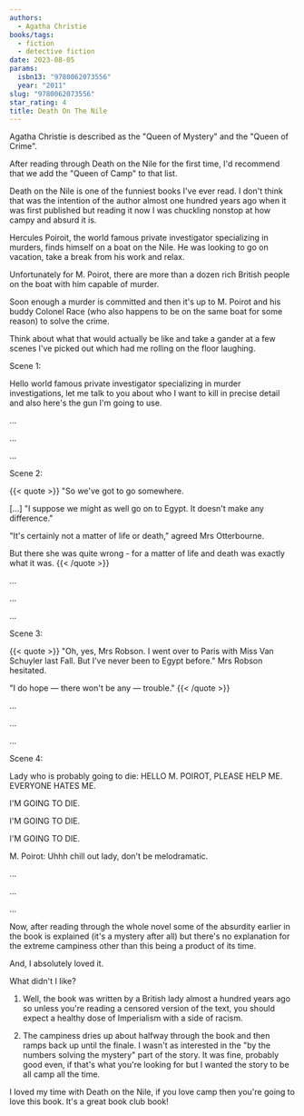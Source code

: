 ```yaml
---
authors:
  - Agatha Christie
books/tags:
  - fiction
  - detective fiction
date: 2023-08-05
params:
  isbn13: "9780062073556"
  year: "2011"
slug: "9780062073556"
star_rating: 4
title: Death On The Nile
---
```


Agatha Christie is described as the "Queen of Mystery" and the "Queen of Crime".

After reading through Death on the Nile for the first time, I'd recommend that we add the "Queen of Camp" to that list.

Death on the Nile is one of the funniest books I've ever read. I don't think that was the intention of the author almost one hundred years ago when it was first published but reading it now I was chuckling nonstop at how campy and absurd it is.

<!--more-->

Hercules Poiroit, the world famous private investigator specializing in murders, finds himself on a boat on the Nile. He was looking to go on vacation, take a break from his work and relax.

Unfortunately for M. Poirot, there are more than a dozen rich British people on the boat with him capable of murder.

Soon enough a murder is committed and then it's up to M. Poirot and his buddy Colonel Race (who also happens to be on the same boat for some reason) to solve the crime.

Think about what that would actually be like and take a gander at a few scenes I've picked out which had me rolling on the floor laughing.

Scene 1:

Hello world famous private investigator specializing in murder investigations, let me talk to you about who I want to kill in precise detail and also here's the gun I'm going to use.

...

...

...

Scene 2:

{{< quote >}}
"So we've got to go somewhere.

[...] "I suppose we might as well go on to Egypt. It doesn't make any difference."

"It's certainly not a matter of life or death," agreed Mrs Otterbourne.

But there she was quite wrong - for a matter of life and death was exactly what it was.
{{< /quote >}}

...

...

...

Scene 3:

{{< quote >}}
"Oh, yes, Mrs Robson. I went over to Paris with Miss Van Schuyler last Fall. But I've never been to Egypt before." Mrs Robson hesitated.

"I do hope — there won't be any — trouble."
{{< /quote >}}

...

...

...

Scene 4:

Lady who is probably going to die: HELLO M. POIROT, PLEASE HELP ME. EVERYONE HATES ME.

I'M GOING TO DIE.

I'M GOING TO DIE.

I'M GOING TO DIE.

M. Poirot: Uhhh chill out lady, don't be melodramatic.

...

...

...

Now, after reading through the whole novel some of the absurdity earlier in the book is explained (it's a mystery after all) but there's no explanation for the extreme campiness other than this being a product of its time.

And, I absolutely loved it.

What didn't I like?

1. Well, the book was written by a British lady almost a hundred years ago so unless you're reading a censored version of the text, you should expect a healthy dose of Imperialism with a side of racism.

2. The campiness dries up about halfway through the book and then ramps back up until the finale. I wasn't as interested in the "by the numbers solving the mystery" part of the story. It was fine, probably good even, if that's what you're looking for but I wanted the story to be all camp all the time.

I loved my time with Death on the Nile, if you love camp then you're going to love this book. It's a great book club book!
